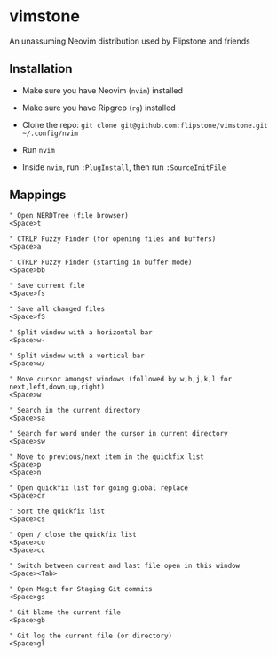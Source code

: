 # vimstone

An unassuming Neovim distribution used by Flipstone and friends

## Installation

* Make sure you have Neovim (`nvim`) installed
* Make sure you have Ripgrep (`rg`) installed

* Clone the repo: `git clone git@github.com:flipstone/vimstone.git ~/.config/nvim`
* Run `nvim`
* Inside `nvim`, run `:PlugInstall`, then run `:SourceInitFile`

## Mappings

    " Open NERDTree (file browser)
    <Space>t

    " CTRLP Fuzzy Finder (for opening files and buffers)
    <Space>a

    " CTRLP Fuzzy Finder (starting in buffer mode)
    <Space>bb

    " Save current file
    <Space>fs

    " Save all changed files
    <Space>fS

    " Split window with a horizontal bar
    <Space>w-

    " Split window with a vertical bar
    <Space>w/

    " Move cursor amongst windows (followed by w,h,j,k,l for next,left,down,up,right)
    <Space>w

    " Search in the current directory
    <Space>sa

    " Search for word under the cursor in current directory
    <Space>sw

    " Move to previous/next item in the quickfix list
    <Space>p
    <Space>n

    " Open quickfix list for going global replace
    <Space>cr

    " Sort the quickfix list
    <Space>cs

    " Open / close the quickfix list
    <Space>co
    <Space>cc

    " Switch between current and last file open in this window
    <Space><Tab>

    " Open Magit for Staging Git commits
    <Space>gs

    " Git blame the current file
    <Space>gb

    " Git log the current file (or directory)
    <Space>gl

